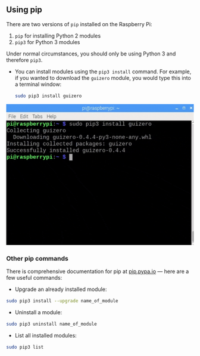 ## Using pip

There are two versions of `pip` installed on the Raspberry Pi:

1. `pip` for installing Python 2 modules
1. `pip3` for Python 3 modules

Under normal circumstances, you should only be using Python 3 and therefore `pip3`.

- You can install modules using the `pip3 install` command. For example, if you wanted to download the `guizero` module, you would type this into a terminal window:

    ```bash
    sudo pip3 install guizero
    ```

![pi pip install](images/pi_pip_install.gif)

### Other pip commands

There is comprehensive documentation for pip at [pip.pypa.io](https://pip.pypa.io) — here are a few useful commands:

+ Upgrade an already installed module:

```bash
sudo pip3 install --upgrade name_of_module 
```

+ Uninstall a module:

```bash
sudo pip3 uninstall name_of_module
```

+ List all installed modules:

```bash
sudo pip3 list
```
